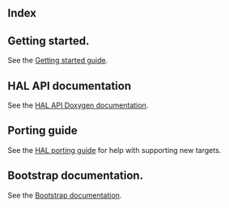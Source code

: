 ## Index

## Getting started.

See the [Getting started guide](./user/README.md).

## HAL API documentation

See the [HAL API Doxygen documentation](https://mcu-driver-hal.github.io/MCU-Driver-HAL).

## Porting guide

See the [HAL porting guide](./porting/PORTING.md) for help with supporting new targets.

## Bootstrap documentation.

See the [Bootstrap documentation](./bootstrap/BOOTSRAP.md).
